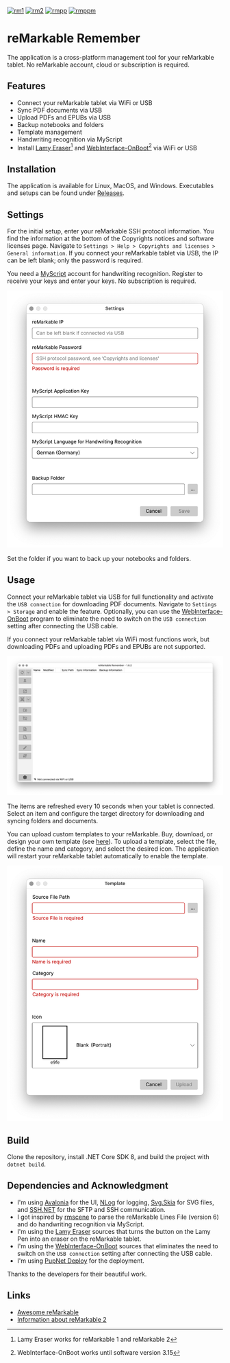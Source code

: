 [![rm1](https://img.shields.io/badge/rM1-supported-green)](https://remarkable.com/store/remarkable)
[![rm2](https://img.shields.io/badge/rM2-supported-green)](https://remarkable.com/store/remarkable-2)
[![rmpp](https://img.shields.io/badge/rMPP-supported-green)](https://remarkable.com/store/remarkable-paper/pro)
[![rmppm](https://img.shields.io/badge/rMPPM-supported-green)](https://remarkable.com/products/remarkable-paper/pro-move)

# reMarkable Remember

The application is a cross-platform management tool for your reMarkable tablet. No reMarkable account, cloud or subscription is required.

## Features

- Connect your reMarkable tablet via WiFi or USB
- Sync PDF documents via USB
- Upload PDFs and EPUBs via USB
- Backup notebooks and folders
- Template management
- Handwriting recognition via MyScript
- Install [Lamy Eraser](https://github.com/isaacwisdom/RemarkableLamyEraser/tree/v1)[^1] and [WebInterface-OnBoot](https://github.com/rM-self-serve/webinterface-onboot)[^2] via WiFi or USB

[^1]: Lamy Eraser works for reMarkable 1 and reMarkable 2

[^2]: WebInterface-OnBoot works until software version 3.15

## Installation

The application is available for Linux, MacOS, and Windows. Executables and setups can be found under [Releases](https://github.com/ds160/remarkable-remember/releases).

## Settings

For the initial setup, enter your reMarkable SSH protocol information. You find the information at the bottom of the Copyrights notices and software licenses page. Navigate to `Settings > Help > Copyrights and licenses > General information`. If you connect your reMarkable tablet via USB, the IP can be left blank; only the password is required.

You need a [MyScript](https://developer.myscript.com/getting-started/web) account for handwriting recognition. Register to receive your keys and enter your keys. No subscription is required.

![Settings](./assets/screenshots/settings.png)

Set the folder if you want to back up your notebooks and folders.

## Usage

Connect your reMarkable tablet via USB for full functionality and activate the `USB connection` for downloading PDF documents. Navigate to `Settings > Storage` and enable the feature. Optionally, you can use the [WebInterface-OnBoot](https://github.com/rM-self-serve/webinterface-onboot) program to eliminate the need to switch on the `USB connection` setting after connecting the USB cable.

If you connect your reMarkable tablet via WiFi most functions work, but downloading PDFs and uploading PDFs and EPUBs are not supported.

![Application](./assets/screenshots/application.png)

The items are refreshed every 10 seconds when your tablet is connected. Select an item and configure the target directory for downloading and syncing folders and documents.

You can upload custom templates to your reMarkable. Buy, download, or design your own template (see [here](https://github.com/reHackable/awesome-reMarkable/blob/master/README.md#custom-templates)). To upload a template, select the file, define the name and category, and select the desired icon. The application will restart your reMarkable tablet automatically to enable the template.

![Upload Template](./assets/screenshots/template.png)

## Build

Clone the repository, install .NET Core SDK 8, and build the project with `dotnet build`.

## Dependencies and Acknowledgment

- I'm using [Avalonia](https://github.com/AvaloniaUI/Avalonia) for the UI, [NLog](https://github.com/NLog/NLog) for logging, [Svg.Skia](https://github.com/wieslawsoltes/Svg.Skia) for SVG files, and [SSH.NET](https://github.com/sshnet/SSH.NET) for the SFTP and SSH communication.
- I got inspired by [rmscene](https://github.com/ricklupton/rmscene) to parse the reMarkable Lines File (version 6) and do handwriting recognition via MyScript.
- I'm using the [Lamy Eraser](https://github.com/isaacwisdom/RemarkableLamyEraser/tree/v1) sources that turns the button on the Lamy Pen into an eraser on the reMarkable tablet.
- I'm using the [WebInterface-OnBoot](https://github.com/rM-self-serve/webinterface-onboot) sources that eliminates the need to switch on the `USB connection` setting after connecting the USB cable.
- I'm using [PupNet Deploy](https://github.com/kuiperzone/PupNet-Deploy) for the deployment.

Thanks to the developers for their beautiful work.

## Links

- [Awesome reMarkable](https://github.com/reHackable/awesome-reMarkable)
- [Information about reMarkable 2](https://remarkable.jms1.info/)
